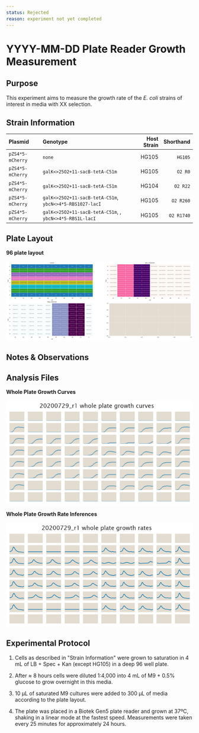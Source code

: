 ```yaml
---
status: Rejected
reason: experiment not yet completed
---
```


# YYYY-MM-DD Plate Reader Growth Measurement

## Purpose
This experiment aims to measure the growth rate of the *E. coli* strains of interest in media with XX selection.

## Strain Information

| Plasmid | Genotype | Host Strain | Shorthand |
| :------ | :------- | ----------: | --------: |
| `pZS4*5-mCherry`| `none` |  HG105 |`HG105` |
| `pZS4*5-mCherry`| `galK<>25O2+11-sacB-tetA-C51m` |  HG105 |`O2 R0` |
| `pZS4*5-mCherry`| `galK<>25O2+11-sacB-tetA-C51m` |  HG104 |`O2 R22` |
| `pZS4*5-mCherry`| `galK<>25O2+11-sacB-tetA-C51m`, `ybcN<>4*5-RBS1027-lacI` |  HG105 |`O2 R260` |
| `pZS4*5-mCherry`| `galK<>25O2+11-sacB-tetA-C51m`, , `ybcN<>4*5-RBS1L-lacI` |  HG105 |`O2 R1740` |


## Plate Layout

**96 plate layout**

![plate layout](output/plate_layout.png)


## Notes & Observations


## Analysis Files

**Whole Plate Growth Curves**

![plate layout](output/growth_plate_summary.png)

**Whole Plate Growth Rate Inferences**

![plate layout](output/growth_rate_summary.png)

## Experimental Protocol

1. Cells as described in "Strain Information" were grown to saturation in 4 mL
   of LB + Spec + Kan (except HG105) in a deep 96 well plate.

2. After ≈ 8 hours cells were diluted 1:4,000 into 4 mL of M9 + 0.5% glucose to
   grow overnight in this media.

3. 10 µL of saturated M9 cultures were added to 300 µL of media according to the
   plate layout.

4. The plate was placed in a Biotek Gen5 plate reader and grown at 37ºC, shaking
   in a linear mode at the fastest speed. Measurements were taken every 25
   minutes for approximately 24 hours.
